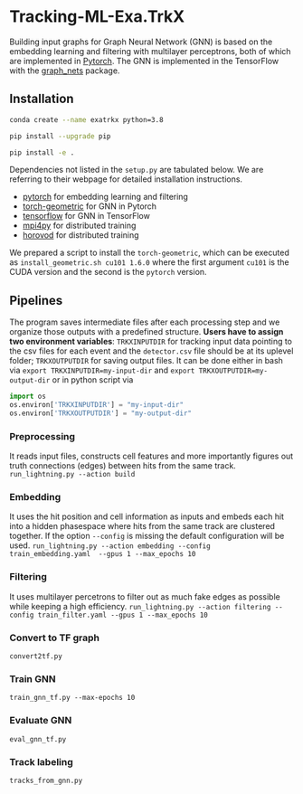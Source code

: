 # Tracking-ML-Exa.TrkX
Building input graphs for Graph Neural Network (GNN) is based on the embedding learning and filtering with multilayer perceptrons, both of which are implemented in [Pytorch](https://pytorch.org/get-started/locally/). The GNN is implemented in the TensorFlow with the [graph_nets](https://github.com/deepmind/graph_nets) package.

<!-- [Documentation available here.](https://hsf-reco-and-software-triggers.github.io/Tracking-ML-Exa.TrkX/) -->
## Installation

```bash
conda create --name exatrkx python=3.8

pip install --upgrade pip

pip install -e .
```
Dependencies not listed in the `setup.py` are tabulated below. We are referring to their webpage for detailed installation instructions.

* [pytorch](https://pytorch.org/get-started/locally/) for embedding learning and filtering
* [torch-geometric](https://github.com/rusty1s/pytorch_geometric#installation) for GNN in Pytorch
* [tensorflow](https://www.tensorflow.org/install) for GNN in TensorFlow
* [mpi4py](https://mpi4py.readthedocs.io/en/stable/install.html) for distributed training
* [horovod](https://github.com/horovod/horovod#install) for distributed training

We prepared a script to install the `torch-geometric`, which can be executed as `install_geometric.sh cu101 1.6.0` where the first argument `cu101` is the CUDA version and the second is the `pytorch` version.

## Pipelines
The program saves intermediate files after each processing step and we organize those outputs with a predefined structure. **Users have to assign two environment variables**: `TRKXINPUTDIR` for tracking input data pointing to the csv files for each event and the `detector.csv` file should be at its uplevel folder; `TRKXOUTPUTDIR` for saving output files. It can be done either in bash via `export TRKXINPUTDIR=my-input-dir` and `export TRKXOUTPUTDIR=my-output-dir` or in python script via 
```python
import os
os.environ['TRKXINPUTDIR'] = "my-input-dir"
os.environ['TRKXOUTPUTDIR'] = "my-output-dir"
```

### Preprocessing
It reads input files, constructs cell features and more importantly figures out truth connections (edges) between hits from the same track.
```run_lightning.py --action build```

### Embedding
It uses the hit position and cell information as inputs and embeds each hit into a hidden phasespace where hits from the same track are clustered together. If the option `--config` is missing the default configuration will be used.
```run_lightning.py --action embedding --config train_embedding.yaml  --gpus 1 --max_epochs 10```

### Filtering
It uses multilayer percetrons to filter out as much fake edges as possible while keeping a high efficiency.
```run_lightning.py --action filtering --config train_filter.yaml --gpus 1 --max_epochs 10```

### Convert to TF graph
```convert2tf.py```

### Train GNN
```train_gnn_tf.py --max-epochs 10```

### Evaluate GNN
```eval_gnn_tf.py```

### Track labeling
```tracks_from_gnn.py```